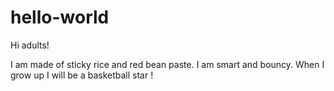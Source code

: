 # hello-world

Hi adults!

I am made of sticky rice and red bean paste. I am smart and bouncy.
When I grow up I will be a basketball star !
